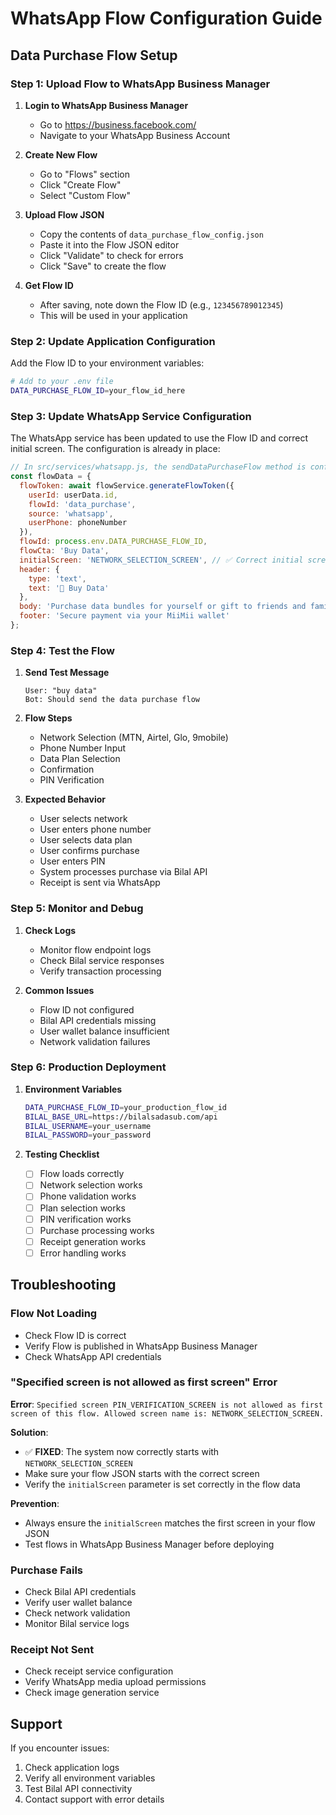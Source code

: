 # WhatsApp Flow Configuration Guide

## Data Purchase Flow Setup

### Step 1: Upload Flow to WhatsApp Business Manager

1. **Login to WhatsApp Business Manager**
   - Go to https://business.facebook.com/
   - Navigate to your WhatsApp Business Account

2. **Create New Flow**
   - Go to "Flows" section
   - Click "Create Flow"
   - Select "Custom Flow"

3. **Upload Flow JSON**
   - Copy the contents of `data_purchase_flow_config.json`
   - Paste it into the Flow JSON editor
   - Click "Validate" to check for errors
   - Click "Save" to create the flow

4. **Get Flow ID**
   - After saving, note down the Flow ID (e.g., `123456789012345`)
   - This will be used in your application

### Step 2: Update Application Configuration

Add the Flow ID to your environment variables:

```bash
# Add to your .env file
DATA_PURCHASE_FLOW_ID=your_flow_id_here
```

### Step 3: Update WhatsApp Service Configuration

The WhatsApp service has been updated to use the Flow ID and correct initial screen. The configuration is already in place:

```javascript
// In src/services/whatsapp.js, the sendDataPurchaseFlow method is configured as:
const flowData = {
  flowToken: await flowService.generateFlowToken({
    userId: userData.id,
    flowId: 'data_purchase',
    source: 'whatsapp',
    userPhone: phoneNumber
  }),
  flowId: process.env.DATA_PURCHASE_FLOW_ID,
  flowCta: 'Buy Data',
  initialScreen: 'NETWORK_SELECTION_SCREEN', // ✅ Correct initial screen
  header: {
    type: 'text',
    text: '📶 Buy Data'
  },
  body: 'Purchase data bundles for yourself or gift to friends and family. Select network, phone number, and plan.',
  footer: 'Secure payment via your MiiMii wallet'
};
```

### Step 4: Test the Flow

1. **Send Test Message**
   ```
   User: "buy data"
   Bot: Should send the data purchase flow
   ```

2. **Flow Steps**
   - Network Selection (MTN, Airtel, Glo, 9mobile)
   - Phone Number Input
   - Data Plan Selection
   - Confirmation
   - PIN Verification

3. **Expected Behavior**
   - User selects network
   - User enters phone number
   - User selects data plan
   - User confirms purchase
   - User enters PIN
   - System processes purchase via Bilal API
   - Receipt is sent via WhatsApp

### Step 5: Monitor and Debug

1. **Check Logs**
   - Monitor flow endpoint logs
   - Check Bilal service responses
   - Verify transaction processing

2. **Common Issues**
   - Flow ID not configured
   - Bilal API credentials missing
   - User wallet balance insufficient
   - Network validation failures

### Step 6: Production Deployment

1. **Environment Variables**
   ```bash
   DATA_PURCHASE_FLOW_ID=your_production_flow_id
   BILAL_BASE_URL=https://bilalsadasub.com/api
   BILAL_USERNAME=your_username
   BILAL_PASSWORD=your_password
   ```

2. **Testing Checklist**
   - [ ] Flow loads correctly
   - [ ] Network selection works
   - [ ] Phone validation works
   - [ ] Plan selection works
   - [ ] PIN verification works
   - [ ] Purchase processing works
   - [ ] Receipt generation works
   - [ ] Error handling works

## Troubleshooting

### Flow Not Loading
- Check Flow ID is correct
- Verify Flow is published in WhatsApp Business Manager
- Check WhatsApp API credentials

### "Specified screen is not allowed as first screen" Error
**Error**: `Specified screen PIN_VERIFICATION_SCREEN is not allowed as first screen of this flow. Allowed screen name is: NETWORK_SELECTION_SCREEN.`

**Solution**: 
- ✅ **FIXED**: The system now correctly starts with `NETWORK_SELECTION_SCREEN`
- Make sure your flow JSON starts with the correct screen
- Verify the `initialScreen` parameter is set correctly in the flow data

**Prevention**:
- Always ensure the `initialScreen` matches the first screen in your flow JSON
- Test flows in WhatsApp Business Manager before deploying

### Purchase Fails
- Check Bilal API credentials
- Verify user wallet balance
- Check network validation
- Monitor Bilal service logs

### Receipt Not Sent
- Check receipt service configuration
- Verify WhatsApp media upload permissions
- Check image generation service

## Support

If you encounter issues:
1. Check application logs
2. Verify all environment variables
3. Test Bilal API connectivity
4. Contact support with error details
